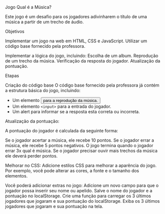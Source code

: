 Jogo Qual é a Música?

Este jogo é um desafio para os jogadores adivinharem o título de uma música a partir de um trecho de áudio. 

Objetivos

Implementar um jogo na web em HTML, CSS e JavaScript.
Utilizar um código base fornecido pela professora.

Implementar a lógica do jogo, incluindo:
Escolha de um album.
Reprodução de um trecho da música.
Verificação da resposta do jogador.
Atualização da pontuação.

Etapas

Criação do código base
O código base fornecido pela professora já contém a estrutura básica do jogo, incluindo:

* Um elemento <button> para a reprodução da música.
* Um elemento `<input>` para a entrada do jogador.
* Um alert para informar se a resposta esta correta ou incorreta.

Atualização da pontuação:

A pontuação do jogador é calculada da seguinte forma:

Se o jogador acertar a música, ele recebe 10 pontos.
Se o jogador errar a música, ele recebe 5 pontos negativos.
O jogo termina quando o jogador errar 3x qual é música.
Se o jogador precisar ouvir mais trechos da música ele deverá perder pontos.

Melhorar no CSS:
Adicione estilos CSS para melhorar a aparência do jogo. Por exemplo, você pode alterar as cores, a fonte e o tamanho dos elementos.

Você poderá adicionar extras no jogo:
Adicione um novo campo para que o jogador possa inserir seu nome ou apelido.
Salve o nome do jogador e a pontuação no localStorage.
Crie uma função para carregar os 3 últimos jogadores que jogaram e sua pontuação do localStorage.
Exiba os 3 últimos jogadores que jogaram e sua pontuação na tela.

